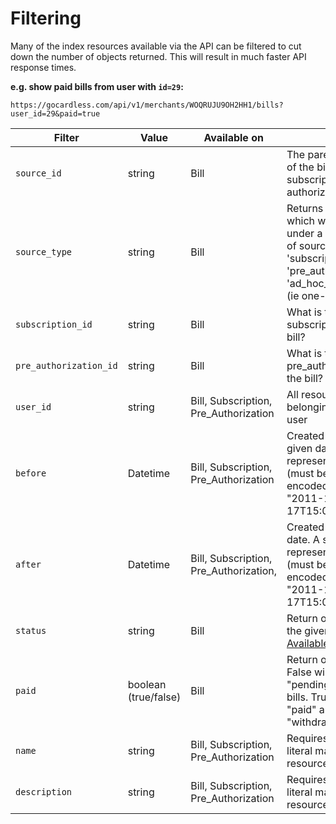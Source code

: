# Filtering

Many of the index resources available via the API can be filtered to cut down the number of objects returned. This will result in much faster API response times.

**e.g. show paid bills from user with `id=29`:**

	https://gocardless.com/api/v1/merchants/WOQRUJU9OH2HH1/bills?user_id=29&paid=true


<table>
  <thead>
    <tr>
      <th>Filter</th>
      <th>Value</th>
      <th>Available on</th>
      <th>Notes</th>
    </tr>
  </thead>
  <tbody>
    <tr>
      <td><code>source_id</code></td>
      <td>string</td>
      <td>Bill</td>
      <td>The parent resource of the bill e.g. a subscription or pre-authorization</td>
    </tr>
    <tr>
      <td><code>source_type</code></td>
      <td>string</td>
      <td>Bill</td>
      <td>
        Returns only bills which were created under a specific type of source;
        'subscription', 'pre_authorization' or 'ad_hoc_authorization'
        (ie one-off)
      </td>
    </tr>
    <tr>
      <td><code>subscription_id</code></td>
      <td>string</td>
      <td>Bill</td>
      <td>What is the parent subscription of the bill?</td>
    </tr>
    <tr>
      <td><code>pre_authorization_id</code></td>
      <td>string</td>
      <td>Bill</td>
      <td>What is the parent pre_authorization of the bill?</td>
    </tr>
    <tr>
      <td><code>user_id</code></td>
      <td>string</td>
      <td>Bill, Subscription, Pre_Authorization</td>
      <td>All resources belonging to a single user</td>
    </tr>
    <tr>
      <td><code>before</code></td>
      <td>Datetime</td>
      <td>Bill, Subscription, Pre_Authorization</td>
      <td>Created before a given date. A string representing datetime (must be url-encoded). e.g. "2011-11-17T15:00:23Z"</td>
    </tr>
    <tr>
      <td><code>after</code></td>
      <td>Datetime</td>
      <td>Bill, Subscription, Pre_Authorization,</td>
      <td>Created after a given date. A string representing datetime (must be url-encoded). e.g. "2011-11-17T15:00:23Z"</td>
    </tr>
    <tr>
      <td><code>status</code></td>
      <td>string</td>
      <td>Bill</td>
      <td>Return only bills with the given status. <a href="#bill-docs">Available statuses</a>.</td>
    </tr>
    <tr>
      <td><code>paid</code></td>
      <td>boolean (true/false)</td>
      <td>Bill</td>
      <td>Return only paid bills. False will include "pending" and "failed"
        bills. True will return "paid" and "withdrawn" bills.</td>
    </tr>
    <tr>
      <td><code>name</code></td>
      <td>string</td>
      <td>Bill, Subscription, Pre_Authorization</td>
      <td>Requires an exact literal match with the resource name</td>
    </tr>
    <tr>
      <td><code>description</code></td>
      <td>string</td>
      <td>Bill, Subscription, Pre_Authorization</td>
      <td>Requires an exact literal match with the resource description</td>
    </tr>
  </tbody>
</table>
